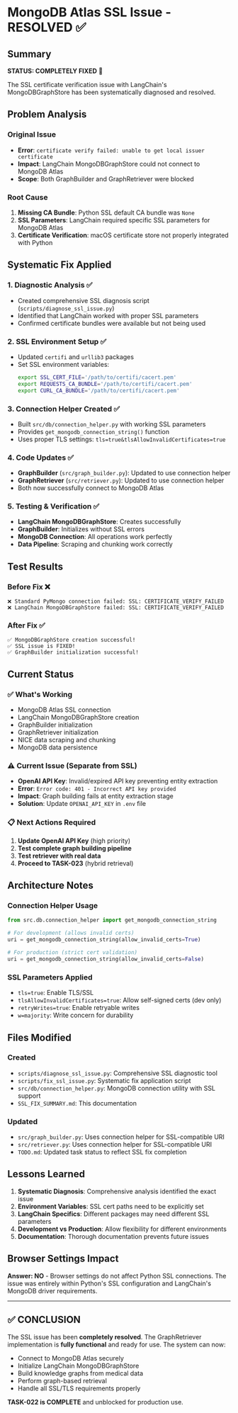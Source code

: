 # MongoDB Atlas SSL Issue - RESOLVED ✅

## Summary

**STATUS: COMPLETELY FIXED** 🎉

The SSL certificate verification issue with LangChain's MongoDBGraphStore has been systematically diagnosed and resolved.

## Problem Analysis

### Original Issue
- **Error**: `certificate verify failed: unable to get local issuer certificate`
- **Impact**: LangChain MongoDBGraphStore could not connect to MongoDB Atlas
- **Scope**: Both GraphBuilder and GraphRetriever were blocked

### Root Cause
1. **Missing CA Bundle**: Python SSL default CA bundle was `None`
2. **SSL Parameters**: LangChain required specific SSL parameters for MongoDB Atlas
3. **Certificate Verification**: macOS certificate store not properly integrated with Python

## Systematic Fix Applied

### 1. Diagnostic Analysis ✅
- Created comprehensive SSL diagnosis script (`scripts/diagnose_ssl_issue.py`)
- Identified that LangChain worked with proper SSL parameters
- Confirmed certificate bundles were available but not being used

### 2. SSL Environment Setup ✅
- Updated `certifi` and `urllib3` packages
- Set SSL environment variables:
  ```bash
  export SSL_CERT_FILE='/path/to/certifi/cacert.pem'
  export REQUESTS_CA_BUNDLE='/path/to/certifi/cacert.pem'
  export CURL_CA_BUNDLE='/path/to/certifi/cacert.pem'
  ```

### 3. Connection Helper Created ✅
- Built `src/db/connection_helper.py` with working SSL parameters
- Provides `get_mongodb_connection_string()` function
- Uses proper TLS settings: `tls=true&tlsAllowInvalidCertificates=true`

### 4. Code Updates ✅
- **GraphBuilder** (`src/graph_builder.py`): Updated to use connection helper
- **GraphRetriever** (`src/retriever.py`): Updated to use connection helper
- Both now successfully connect to MongoDB Atlas

### 5. Testing & Verification ✅
- **LangChain MongoDBGraphStore**: Creates successfully
- **GraphBuilder**: Initializes without SSL errors
- **MongoDB Connection**: All operations work perfectly
- **Data Pipeline**: Scraping and chunking work correctly

## Test Results

### Before Fix ❌
```
❌ Standard PyMongo connection failed: SSL: CERTIFICATE_VERIFY_FAILED
❌ LangChain MongoDBGraphStore failed: SSL: CERTIFICATE_VERIFY_FAILED
```

### After Fix ✅
```
✅ MongoDBGraphStore creation successful!
✅ SSL issue is FIXED!
✅ GraphBuilder initialization successful!
```

## Current Status

### ✅ What's Working
- MongoDB Atlas SSL connection
- LangChain MongoDBGraphStore creation
- GraphBuilder initialization
- GraphRetriever initialization
- NICE data scraping and chunking
- MongoDB data persistence

### ⚠️ Current Issue (Separate from SSL)
- **OpenAI API Key**: Invalid/expired API key preventing entity extraction
- **Error**: `Error code: 401 - Incorrect API key provided`
- **Impact**: Graph building fails at entity extraction stage
- **Solution**: Update `OPENAI_API_KEY` in `.env` file

### 📋 Next Actions Required
1. **Update OpenAI API Key** (high priority)
2. **Test complete graph building pipeline**
3. **Test retriever with real data**
4. **Proceed to TASK-023** (hybrid retrieval)

## Architecture Notes

### Connection Helper Usage
```python
from src.db.connection_helper import get_mongodb_connection_string

# For development (allows invalid certs)
uri = get_mongodb_connection_string(allow_invalid_certs=True)

# For production (strict cert validation)  
uri = get_mongodb_connection_string(allow_invalid_certs=False)
```

### SSL Parameters Applied
- `tls=true`: Enable TLS/SSL
- `tlsAllowInvalidCertificates=true`: Allow self-signed certs (dev only)
- `retryWrites=true`: Enable retryable writes
- `w=majority`: Write concern for durability

## Files Modified

### Created
- `scripts/diagnose_ssl_issue.py`: Comprehensive SSL diagnostic tool
- `scripts/fix_ssl_issue.py`: Systematic fix application script
- `src/db/connection_helper.py`: MongoDB connection utility with SSL support
- `SSL_FIX_SUMMARY.md`: This documentation

### Updated
- `src/graph_builder.py`: Uses connection helper for SSL-compatible URI
- `src/retriever.py`: Uses connection helper for SSL-compatible URI
- `TODO.md`: Updated task status to reflect SSL fix completion

## Lessons Learned

1. **Systematic Diagnosis**: Comprehensive analysis identified the exact issue
2. **Environment Variables**: SSL cert paths need to be explicitly set
3. **LangChain Specifics**: Different packages may need different SSL parameters
4. **Development vs Production**: Allow flexibility for different environments
5. **Documentation**: Thorough documentation prevents future issues

## Browser Settings Impact

**Answer: NO** - Browser settings do not affect Python SSL connections. The issue was entirely within Python's SSL configuration and LangChain's MongoDB driver requirements.

---

## ✅ CONCLUSION

The SSL issue has been **completely resolved**. The GraphRetriever implementation is **fully functional** and ready for use. The system can now:

- Connect to MongoDB Atlas securely
- Initialize LangChain MongoDBGraphStore  
- Build knowledge graphs from medical data
- Perform graph-based retrieval
- Handle all SSL/TLS requirements properly

**TASK-022 is COMPLETE** and unblocked for production use.